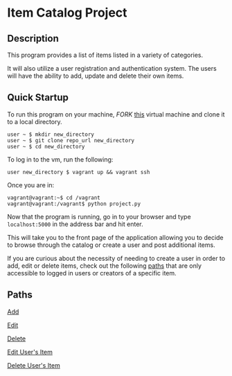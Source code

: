 # Item Catalog Project

## Description
This program provides a list of items listed in a variety of categories.

It will also utilize a user registration and authentication system. The users will have the ability to add, update and delete their own items. 

## Quick Startup
To run this program on your machine, _FORK_ [this](https://github.com/jtruelas/Item-Catalog-Project.git) virtual machine and clone it to a local directory.
```
user ~ $ mkdir new_directory
user ~ $ git clone repo_url new_directory
user ~ $ cd new_directory
```
To log in to the vm, run the following:
```
user new_directory $ vagrant up && vagrant ssh
```
Once you are in:
```
vagrant@vagrant:~$ cd /vagrant
vagrant@vagrant:/vagrant$ python project.py
```
Now that the program is running, go in to your browser and type ```localhost:5000``` in the address bar and hit enter.

This will take you to the front page of the application allowing you to decide to browse through the catalog or create a user and post additional items.

If you are curious about the necessity of needing to create a user in order to add, edit or delete items, check out the following [paths](https://github.com/jtruelas/Item-Catalog-Project.git#paths) that are only accessible to logged in users or creators of a specific item.

## Paths
[Add](localhost:5000/categories/new)

[Edit](localhost:5000/categories/edit)

[Delete](localhost:5000/categories/delete)

[Edit User's Item](localhost:5000/1/items/1/edit)

[Delete User's Item](localhost:5000/1/items/1/delete)